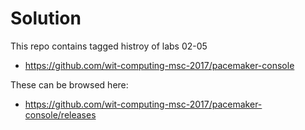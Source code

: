 # Solution

This repo contains tagged histroy of labs 02-05

- <https://github.com/wit-computing-msc-2017/pacemaker-console>

These can be browsed here:

- <https://github.com/wit-computing-msc-2017/pacemaker-console/releases>
